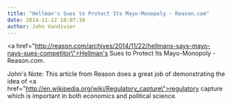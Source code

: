 ```yaml
---
title: "Hellman's Sues to Protect Its Mayo-Monopoly - Reason.com"
date: 2014-11-22 18:07:34
author: John Vandivier
---
```




<a href=\"http://reason.com/archives/2014/11/22/hellmans-says-mayo-nays-sues-competitor\">Hellman's Sues to Protect Its Mayo-Monopoly - Reason.com</a>.

John's Note: This article from Reason does a great job of demonstrating the idea of <a href=\"http://en.wikipedia.org/wiki/Regulatory_capture\">regulatory capture</a> which is important in both economics and political science.